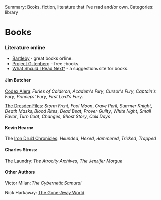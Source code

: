 Summary: Books, fiction, literature that I've read and/or own.
Categories: library

# Books

### Literature online

* [Bartleby](http://bartleby.com/) - great books online.
* [Project Gutenberg](http://www.gutenberg.org/) - free ebooks.
* [What Should I Read Next?](http://www.whatshouldireadnext.com/) - a suggestions site for books.

#### Jim Butcher

[Codex Alera]: _Furies of Calderon_, _Academ's Fury_, _Cursor's Fury_, _Captain's Fury_, _Princeps' Fury_, _First Lord's Fury_.

[The Dresden Files]: _Storm Front_, _Fool Moon_, _Grave Peril_, _Summer Knight_, _Death Masks_, _Blood Rites_, _Dead Beat_, _Proven Guilty_, _White Night_, _Small Favor_, _Turn Coat_, _Changes_, _Ghost Story_, _Cold Days_

#### Kevin Hearne

The [Iron Druid Chronicles]: _Hounded_, _Hexed_, _Hammered_, _Tricked_, _Trapped_

#### Charles Stross:

The Laundry: _The Atrocity Archives_, _The Jennifer Morgue_

#### Other Authors

Victor Milan: _The Cybernetic Samurai_

Nick Harkaway: [The Gone-Away World]

[Codex Alera]: http://tvtropes.org/pmwiki/pmwiki.php/Literature/CodexAlera
[The Dresden Files]: http://tvtropes.org/pmwiki/pmwiki.php/Literature/TheDresdenFiles
[The Gone-Away World]: http://tvtropes.org/pmwiki/pmwiki.php/Main/TheGone-AwayWorld
[Iron Druid Chronicles]: http://tvtropes.org/pmwiki/pmwiki.php/Main/IronDruidChronicles
